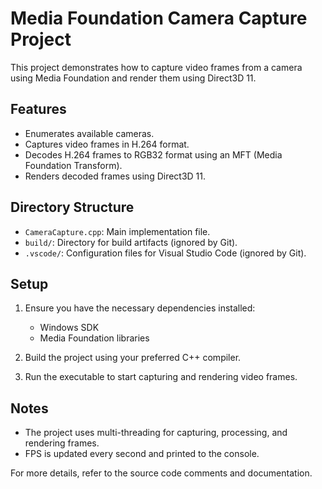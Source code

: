 # Media Foundation Camera Capture Project

This project demonstrates how to capture video frames from a camera using Media Foundation and render them using Direct3D 11.

## Features

- Enumerates available cameras.
- Captures video frames in H.264 format.
- Decodes H.264 frames to RGB32 format using an MFT (Media Foundation Transform).
- Renders decoded frames using Direct3D 11.

## Directory Structure

- `CameraCapture.cpp`: Main implementation file.
- `build/`: Directory for build artifacts (ignored by Git).
- `.vscode/`: Configuration files for Visual Studio Code (ignored by Git).

## Setup

1. Ensure you have the necessary dependencies installed:
   - Windows SDK
   - Media Foundation libraries

2. Build the project using your preferred C++ compiler.

3. Run the executable to start capturing and rendering video frames.

## Notes

- The project uses multi-threading for capturing, processing, and rendering frames.
- FPS is updated every second and printed to the console.

For more details, refer to the source code comments and documentation.